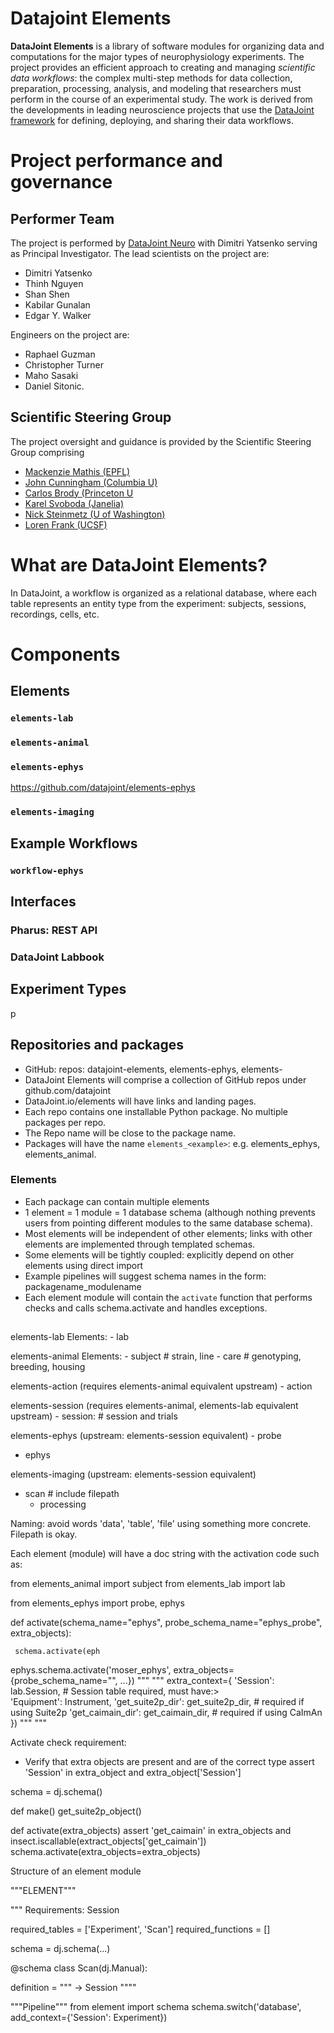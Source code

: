 # Datajoint Elements
**DataJoint Elements** is a library of software modules for organizing data and computations for the major types of neurophysiology experiments. 
The project provides an efficient approach to creating and managing *scientific data workflows*: the complex multi-step methods for data collection, preparation, processing, analysis, and modeling that researchers must perform in the course of an experimental study. 
The work is derived from the developments in leading neuroscience projects that use the [DataJoint framework](https://datajoint.io) for defining, deploying, and sharing their data workflows. 



# Project performance and governance 

## Performer Team 
The project is performed by [DataJoint Neuro](https://djneuro.io) with Dimitri Yatsenko serving as Principal Investigator.
The lead scientists on the project are: 

* Dimitri Yatsenko
* Thinh Nguyen
* Shan Shen
* Kabilar Gunalan
* Edgar Y. Walker

Engineers on the project are: 
* Raphael Guzman
* Christopher Turner
* Maho Sasaki
* Daniel Sitonic. 


## Scientific Steering Group
The project oversight and guidance is provided by the Scientific Steering Group comprising 
* [Mackenzie Mathis (EPFL)](http://www.mackenziemathislab.org/team) 
* [John Cunningham (Columbia U)](https://stat.columbia.edu/~cunningham/)
* [Carlos Brody (Princeton U](https://https://pni.princeton.edu/faculty/carlos-brody)
* [Karel Svoboda (Janelia)](https://www.janelia.org/people/karel-svoboda)
* [Nick Steinmetz (U of Washington)](http://www.nicksteinmetz.com/)
* [Loren Frank (UCSF)](https://franklab.ucsf.edu/)

# What are DataJoint Elements?
In DataJoint, a workflow is organized as a relational database, where each table represents an entity type from the experiment: subjects, sessions, recordings, cells, etc. 


# Components 
## Elements 

### `elements-lab`
### `elements-animal`
### `elements-ephys`
https://github.com/datajoint/elements-ephys
### `elements-imaging`

### 

## Example Workflows
### `workflow-ephys`

##  Interfaces 
### Pharus: REST API 

### DataJoint Labbook 

## Experiment Types
p

## Repositories and packages
- GitHub: repos:   datajoint-elements, elements-ephys, elements-  
- DataJoint Elements will comprise a collection of GitHub repos under github.com/datajoint
- DataJoint.io/elements will have links and landing pages. 
- Each repo contains one installable Python package.  No multiple packages per repo.
- The Repo name will be close to the package name.
- Packages will have the name `elements_<example>`: e.g. elements_ephys, elements_animal.

### Elements
- Each package can contain multiple elements 
- 1 element = 1 module = 1 database schema (although nothing prevents users from pointing different modules to the same database schema).
- Most elements will be independent of other elements;  links with other elements are implemented through templated schemas.
- Some elements will be tightly coupled: explicitly depend on other elements using direct import
- Example pipelines will suggest schema names in the form: packagename_modulename
- Each element module will contain the `activate` function that performs checks and calls schema.activate and handles exceptions.

## 
elements-lab
	Elements: 
	- lab 

elements-animal
	Elements:
	- subject       # strain, line
	- care            # genotyping, breeding, housing 

elements-action  (requires elements-animal equivalent upstream)
	- action

elements-session (requires elements-animal, elements-lab equivalent upstream)
	- session:    # session and trials

elements-ephys (upstream: elements-session equivalent)
	- probe 
- ephys

elements-imaging (upstream: elements-session equivalent)
- scan     # include filepath
	- processing

Naming: avoid words 'data', 'table', 'file' using something more concrete. Filepath is okay. 


Each element (module) will have a doc string with the activation code such as: 

from elements_animal import subject
from elements_lab import lab

from elements_ephys import probe, ephys

def activate(schema_name="ephys", probe_schema_name="ephys_probe", extra_objects):
       
     schema.activate(eph

ephys.schema.activate('moser_ephys', extra_objects={probe_schema_name="", ...})
"""
"""
           extra_context={
                            'Session':  lab.Session,     # Session table required, must have:>  
                            'Equipment': Instrument,
                           'get_suite2p_dir':  get_suite2p_dir,    # required if using Suite2p
                            'get_caimain_dir': get_caimain_dir,   # required if using CaImAn
})
""" 
"""

Activate check requirement:
- Verify that extra objects are present and are of the correct type
assert 'Session' in extra_object and extra_object['Session']

schema = dj.schema()

def make()
     get_suite2p_object()

def activate(extra_objects)
       assert 'get_caimain' in extra_objects and insect.iscallable(extract_objects['get_caimain'])
       schema.activate(extra_objects=extra_objects)

Structure of an element module 

"""ELEMENT"""

""" Requirements: 
      Session 
      

required_tables = ['Experiment', 'Scan']
required_functions = []

schema = dj.schema(...)

@schema 
class Scan(dj.Manual):

definition = """
-> Session 
""""


"""Pipeline"""
from element import schema
schema.switch('database', add_context={'Session': Experiment})



